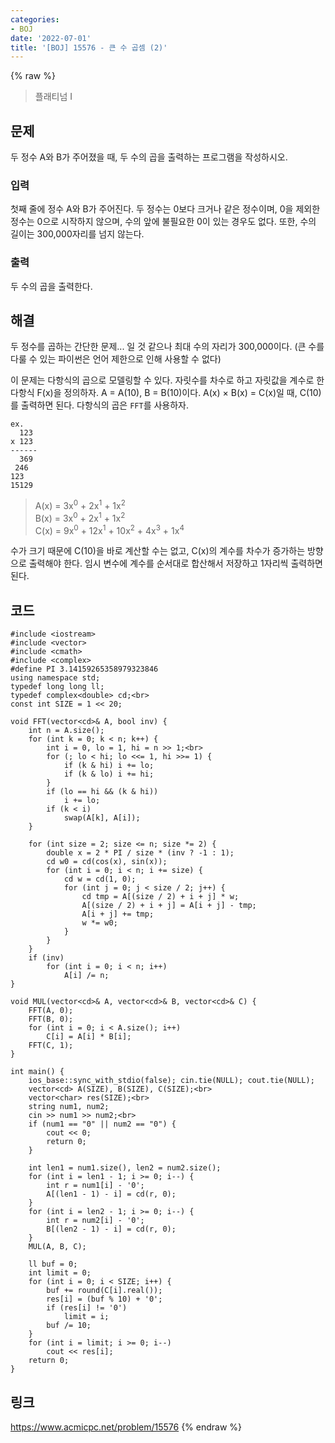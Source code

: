 ```yaml
---
categories:
- BOJ
date: '2022-07-01'
title: '[BOJ] 15576 - 큰 수 곱셈 (2)'
---
```


{% raw %}
> 플래티넘 I<br>

## 문제
두 정수 A와 B가 주어졌을 때, 두 수의 곱을 출력하는 프로그램을 작성하시오.

### 입력
첫째 줄에 정수 A와 B가 주어진다. 두 정수는 0보다 크거나 같은 정수이며, 0을 제외한 정수는 0으로 시작하지 않으며, 수의 앞에 불필요한 0이 있는 경우도 없다. 또한, 수의 길이는 300,000자리를 넘지 않는다.

### 출력
두 수의 곱을 출력한다.

## 해결
두 정수를 곱하는 간단한 문제... 일 것 같으나 최대 수의 자리가 300,000이다. (큰 수를 다룰 수 있는 파이썬은 언어 제한으로 인해 사용할 수 없다)

이 문제는 다항식의 곱으로 모델링할 수 있다. 자릿수를 차수로 하고 자릿값을 계수로 한 다항식 F(x)을 정의하자. A = A(10), B = B(10)이다. A(x) × B(x) = C(x)일 때, C(10)를 출력하면 된다. 다항식의 곱은 `FFT`를 사용하자.
```
ex.
  123
x 123
------
  369
 246
123
15129
```
> A(x) = 3x<sup>0</sup> + 2x<sup>1</sup> + 1x<sup>2</sup><br>
> B(x) = 3x<sup>0</sup> + 2x<sup>1</sup> + 1x<sup>2</sup><br>
> C(x) = 9x<sup>0</sup> + 12x<sup>1</sup> + 10x<sup>2</sup> + 4x<sup>3</sup> + 1x<sup>4</sup><br>

수가 크기 때문에 C(10)을 바로 계산할 수는 없고, C(x)의 계수를 차수가 증가하는 방향으로 출력해야 한다. 임시 변수에 계수를 순서대로 합산해서 저장하고 1자리씩 출력하면 된다.

## 코드
```
#include <iostream>
#include <vector>
#include <cmath>
#include <complex>
#define PI 3.14159265358979323846
using namespace std;
typedef long long ll;
typedef complex<double> cd;<br>
const int SIZE = 1 << 20;

void FFT(vector<cd>& A, bool inv) {
	int n = A.size();
	for (int k = 0; k < n; k++) {
		int i = 0, lo = 1, hi = n >> 1;<br>
		for (; lo < hi; lo <<= 1, hi >>= 1) {
			if (k & hi) i += lo;
			if (k & lo) i += hi;
		}
		if (lo == hi && (k & hi))
			i += lo;
		if (k < i)
			swap(A[k], A[i]);
	}

	for (int size = 2; size <= n; size *= 2) {
		double x = 2 * PI / size * (inv ? -1 : 1);
		cd w0 = cd(cos(x), sin(x));
		for (int i = 0; i < n; i += size) {
			cd w = cd(1, 0);
			for (int j = 0; j < size / 2; j++) {
				cd tmp = A[(size / 2) + i + j] * w;
				A[(size / 2) + i + j] = A[i + j] - tmp;
				A[i + j] += tmp;
				w *= w0;
			}
		}
	}
	if (inv)
		for (int i = 0; i < n; i++)
			A[i] /= n;
}

void MUL(vector<cd>& A, vector<cd>& B, vector<cd>& C) {
	FFT(A, 0);
	FFT(B, 0);
	for (int i = 0; i < A.size(); i++)
		C[i] = A[i] * B[i];
	FFT(C, 1);
}

int main() {
	ios_base::sync_with_stdio(false); cin.tie(NULL); cout.tie(NULL);
	vector<cd> A(SIZE), B(SIZE), C(SIZE);<br>
	vector<char> res(SIZE);<br>
	string num1, num2;
	cin >> num1 >> num2;<br>
	if (num1 == "0" || num2 == "0") {
		cout << 0;
		return 0;
	}

	int len1 = num1.size(), len2 = num2.size();
	for (int i = len1 - 1; i >= 0; i--) {
		int r = num1[i] - '0';
		A[(len1 - 1) - i] = cd(r, 0);
	}
	for (int i = len2 - 1; i >= 0; i--) {
		int r = num2[i] - '0';
		B[(len2 - 1) - i] = cd(r, 0);
	}
	MUL(A, B, C);

	ll buf = 0;
	int limit = 0;
	for (int i = 0; i < SIZE; i++) {
		buf += round(C[i].real());
		res[i] = (buf % 10) + '0';
		if (res[i] != '0')
			limit = i;
		buf /= 10;
	}
	for (int i = limit; i >= 0; i--)
		cout << res[i];
	return 0;
}
```

## 링크
https://www.acmicpc.net/problem/15576
{% endraw %}
